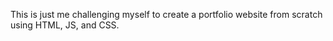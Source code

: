 This is just me challenging myself to create a portfolio website from scratch using HTML, JS, and CSS. 

